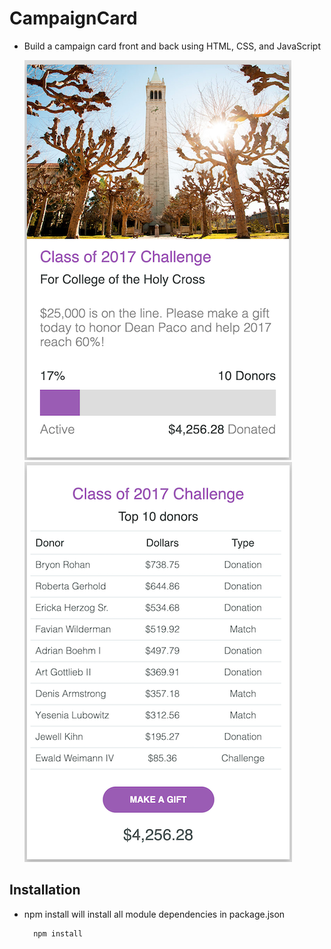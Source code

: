 # CampaignCard 
 
- Build a campaign card front and back using HTML, CSS, and JavaScript
  
  ![Front](./README_PIC/CampaignCardFront.png) 
  ![Back](./README_PIC/CampaignCardBack.png)

## Installation

  - npm install will install all module dependencies in package.json
    
    ```
      npm install
    ```


# 